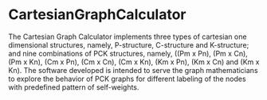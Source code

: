 # CartesianGraphCalculator
The Cartesian Graph Calculator implements three types of cartesian one dimensional structures, namely, P-structure, C-structure and K-structure; and nine combinations of PCK structures, namely, ((Pm x Pn), (Pm x Cn), (Pm x Kn), (Cm x Pn), (Cm x Cn), (Cm x Kn), (Km x Pn), (Km x Cn) and (Km x Kn). The software developed is intended to serve the graph mathematicians to explore the behavior of PCK graphs for different labeling of the nodes with predefined pattern of self-weights.
